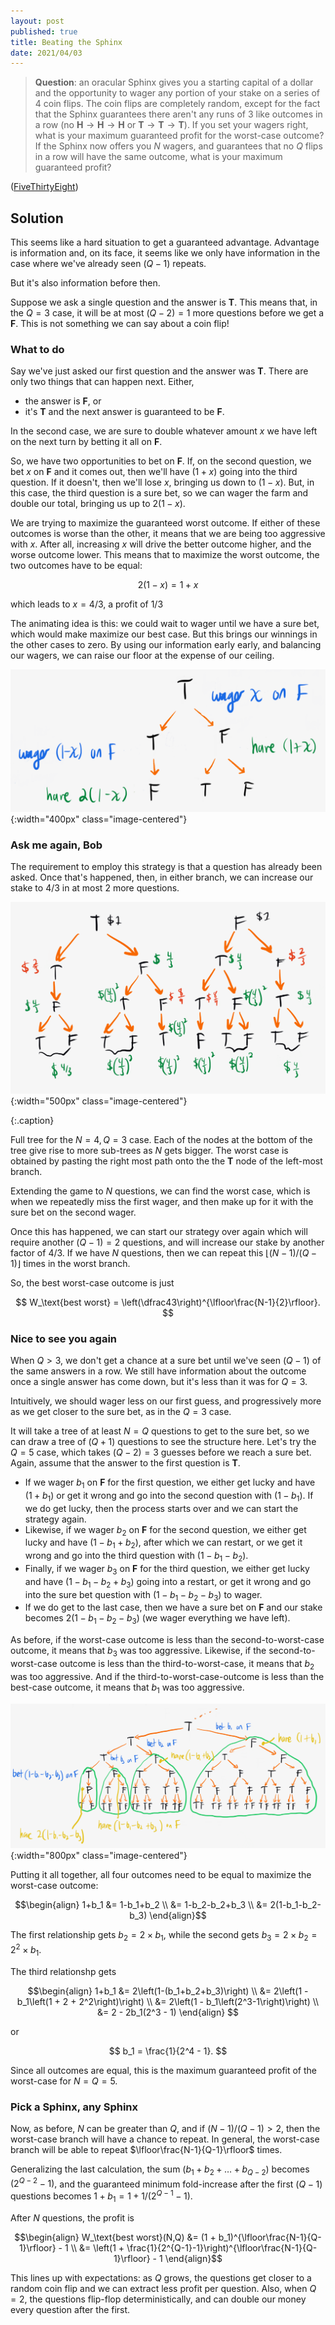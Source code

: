```yaml
---
layout: post
published: true
title: Beating the Sphinx
date: 2021/04/03
---
```


>**Question**: an oracular Sphinx gives you a starting capital of a dollar and the opportunity to wager any portion of your stake on a series of $4$ coin flips. The coin flips are completely random, except for the fact that the Sphinx guarantees there aren't any runs of $3$ like outcomes in a row (no $\mathbf{H}\rightarrow\mathbf{H}\rightarrow\mathbf{H}$ or $\mathbf{T}\rightarrow\mathbf{T}\rightarrow\mathbf{T}$).  If you set your wagers right, what is your maximum guaranteed profit for the worst-case outcome? If the Sphinx now offers you $N$ wagers, and guarantees that no $Q$ flips in a row will have the same outcome, what is your maximum guaranteed profit?

<!--more-->

([FiveThirtyEight](https://fivethirtyeight.com/features/can-you-outthink-the-sphinx/))

## Solution

This seems like a hard situation to get a guaranteed advantage. Advantage is information and, on its face, it seems like we only have information in the case where we've already seen $(Q-1)$ repeats.

But it's also information before then. 

Suppose we ask a single question and the answer is $\mathbf{T}.$ This means that, in the $Q=3$ case, it will be at most $(Q-2) = 1$ more questions before we get a $\mathbf{F}.$ This is not something we can say about a coin flip!

### What to do

Say we've just asked our first question and the answer was $\mathbf{T}.$ There are only two things that can happen next. Either, 

- the answer is $\mathbf{F}$, or 
- it's $\mathbf{T}$ and the next answer is guaranteed to be $\mathbf{F}.$

In the second case, we are sure to double whatever amount $x$ we have left on the next turn by betting it all on $\mathbf{F}.$

So, we have two opportunities to bet on $\mathbf{F}.$ If, on the second question, we bet $x$ on $\mathbf{F}$ and it comes out, then we'll have $(1+x)$ going into the third question. If it doesn't, then we'll lose $x,$ bringing us down to $\left(1-x\right).$ But, in this case, the third question is a sure bet, so we can wager the farm and double our total, bringing us up to $2(1-x).$ 

We are trying to maximize the guaranteed worst outcome. If either of these outcomes is worse than the other, it means that we are being too aggressive with $x.$ After all, increasing $x$ will drive the better outcome higher, and the worse outcome lower. This means that to maximize the worst outcome, the two outcomes have to be equal:

$$ 2(1-x) = 1 + x$$

which leads to $x = 4/3,$ a profit of $1/3$

The animating idea is this: we could wait to wager until we have a sure bet, which would make maximize our best case. But this brings our winnings in the other cases to zero. By using our information early early, and balancing our wagers, we can raise our floor at the expense of our ceiling.

![](/img/2021-04-04-basic-payoff.png){:width="400px" class="image-centered"}

### Ask me again, Bob

The requirement to employ this strategy is that a question has already been asked. Once that's happened, then, in either branch, we can increase our stake to $4/3$ in at most $2$ more questions. 

![](/img/2021-04-04-sphinx-payouts-base-case.png){:width="500px" class="image-centered"}

{:.caption}

Full tree for the $N=4, Q=3$ case. Each of the nodes at the bottom of the tree give rise to more sub-trees as $N$ gets bigger. The worst case is obtained by pasting the right most path onto the the $\mathbf{T}$ node of the left-most branch.

Extending the game to $N$ questions, we can find the worst case, which is when we repeatedly miss the first wager, and then make up for it with the sure bet on the second wager. 

Once this has happened, we can start our strategy over again which will require another $(Q-1) = 2$ questions, and will increase our stake by another factor of $4/3.$ If we have $N$ questions, then we can repeat this $\lfloor(N-1)/(Q-1)\rfloor$ times in the worst branch.

So, the best worst-case outcome is just 

$$ W_\text{best worst} = \left(\dfrac43\right)^{\lfloor\frac{N-1}{2}\rfloor}. $$

### Nice to see you again

When $Q > 3,$ we don't get a chance at a sure bet until we've seen $(Q-1)$ of the same answers in a row. We still have information about the outcome once a single answer has come down, but it's less than it was for $Q = 3.$ 

Intuitively, we should wager less on our first guess, and progressively more as we get closer to the sure bet, as in the $Q = 3$ case. 

It will take a tree of at least $N = Q$ questions to get to the sure bet, so we can draw a tree of $(Q + 1)$ questions to see the structure here. Let's try the $Q=5$ case, which takes $(Q-2) = 3$ guesses before we reach a sure bet. Again, assume that the answer to the first question is $\mathbf{T}.$

- If we wager $b_1$ on $\mathbf{F}$ for the first question, we either get lucky and have $(1+b_1)$ or get it wrong and go into the second question with $(1-b_1).$ If we do get lucky, then the process starts over and we can start the strategy again.
- Likewise, if we wager $b_2$ on $\mathbf{F}$ for the second question, we either get lucky and have $(1-b_1 + b_2),$ after which we can restart, or we get it wrong and go into the third question with $(1-b_1-b_2).$
- Finally, if we wager $b_3$ on $\mathbf{F}$ for the third question, we either get lucky and have $(1-b_1 - b_2 + b_3)$ going into a restart, or get it wrong and go into the sure bet question with $(1-b_1-b_2-b_3)$ to wager. 
- If we do get to the last case, then we have a sure bet on $\mathbf{F}$ and our stake becomes $2(1-b_1-b_2-b_3)$ (we wager everything we have left).

As before, if the worst-case outcome is less than the second-to-worst-case outcome, it means that $b_3$ was too aggressive. Likewise, if the second-to-worst-case outcome is less than the third-to-worst-case, it means that $b_2$ was too aggressive. And if the third-to-worst-case-outcome is less than the best-case outcome, it means that $b_1$ was too aggressive. 

![](/img/2021-04-04-sphinx-recursion.png){:width="800px" class="image-centered"}

Putting it all together, all four outcomes need to be equal to maximize the worst-case outcome:

$$\begin{align}
1+b_1 &= 1-b_1+b_2 \\
&= 1-b_2-b_2+b_3 \\
&= 2(1-b_1-b_2-b_3)
\end{align}$$

The first relationship gets $b_2 = 2\times b_1,$ while the second gets $b_3 = 2\times b_2 = 2^2\times b_1.$ 

The third relationshp gets

$$\begin{align}
1+b_1 &= 2\left(1-(b_1+b_2+b_3)\right) \\
&= 2\left(1 - b_1\left(1 + 2 + 2^2\right)\right) \\
&= 2\left(1 - b_1\left(2^3-1\right)\right) \\
&= 2 - 2b_1(2^3 - 1)
\end{align}
$$

or

$$ b_1 = \frac{1}{2^4 - 1}. $$

Since all outcomes are equal, this is the maximum guaranteed profit of the worst-case for $N = Q = 5.$

### Pick a Sphinx, any Sphinx

Now, as before, $N$ can be greater than $Q,$ and if $(N-1)/(Q-1) > 2,$ then the worst-case branch will have a chance to repeat. In general, the worst-case branch will be able to repeat $\lfloor\frac{N-1}{Q-1}\rfloor$ times.

Generalizing the last calculation, the sum $(b_1 + b_2 + \ldots + b_{Q-2})$ becomes $(2^{Q-2} - 1),$ and the guaranteed minimum fold-increase after the first $(Q-1)$ questions becomes $1 + b_1 = 1 + 1/(2^{Q-1} - 1).$

After $N$ questions, the profit is

$$\begin{align}
W_\text{best worst}(N,Q) &= (1 + b_1)^{\lfloor\frac{N-1}{Q-1}\rfloor} - 1 \\
&= \left(1 + \frac{1}{2^{Q-1}-1}\right)^{\lfloor\frac{N-1}{Q-1}\rfloor} - 1 
\end{align}$$

This lines up with expectations: as $Q$ grows, the questions get closer to a random coin flip and we can extract less profit per question. Also, when $Q=2,$ the questions flip-flop deterministically, and can double our money every question after the first.

<br>
